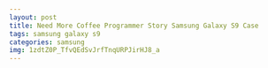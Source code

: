 ```yaml
---
layout: post
title: Need More Coffee Programmer Story Samsung Galaxy S9 Case
tags: samsung galaxy s9
categories: samsung
img: 1zdtZ0P_TfvQEdSvJrfTnqURPJirHJ8_a
---
```

